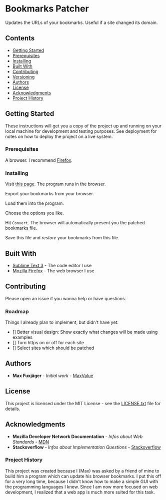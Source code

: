 # Bookmarks Patcher

Updates the URLs of your bookmarks. Useful if a site changed its domain.

## Contents
* [Getting Started](#getting-started)
*    [Prerequisites](#prerequisites)
*    [Installing](#installing)
* [Built With](#built-with)
* [Contributing](#contributing)
* [Versioning](#versioning)
* [Authors](#authors)
* [License](#license)
* [Acknowledgments](#acknowledgments)
*    [Project History](#project-history)

## Getting Started

These instructions will get you a copy of the project up and running on your local machine for development and testing purposes. See deployment for notes on how to deploy the project on a live system.

### Prerequisites

A browser. I recommend [Firefox](https://www.mozilla.org/en-US/firefox/new/).

### Installing

Visit [this page](https://maxvalue.github.io/Bookmarks-Patcher). The program runs in the browser.

Export your bookmarks from your browser.

Load them into the program.

Choose the options you like.

Hit `Convert`. The browser will automatically present you the patched bookmarks file.

Save this file and _restore_ your bookmarks from this file.

## Built With

* [Sublime Text 3](https://www.sublimetext.com/) - The code editor I use
* [Mozilla Firefox](https://www.mozilla.org/en-US/firefox/new/) - The web browser I use

## Contributing

Please open an issue if you wanna help or have questions.

### Roadmap
Things I already plan to implement, but didn't have yet:
- [] Better visual design: Show exactly what changes will be made using examples
- [] Turn https on or off for each site
- [] Select sites which should be patched

## Authors

* **Max Fuxjäger** - *Initial work* - [MaxValue](https://github.com/MaxValue)

## License

This project is licensed under the MIT License - see the [LICENSE.txt](LICENSE.txt) file for details.

## Acknowledgments

* **Mozilla Developer Network Documentation** - *Infos about Web Standards* - [MDN](https://developer.mozilla.org/en-US/)
* **Stackoverflow** - *Infos about Implementation Questions* - [Stackoverflow](https://stackoverflow.com/)

### Project History
This project was created because I (Max) was asked by a friend of mine to build him a program
which can update his browser bookmarks. I put this off for a very long time,
because I didn't know how to make a simple GUI with the programming languages I knew.
Since I am now more focused on web development, I realized that a web app is much more suited for this task.
